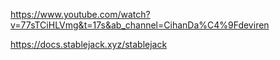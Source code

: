 https://www.youtube.com/watch?v=77sTCiHLVmg&t=17s&ab_channel=CihanDa%C4%9Fdeviren


https://docs.stablejack.xyz/stablejack

